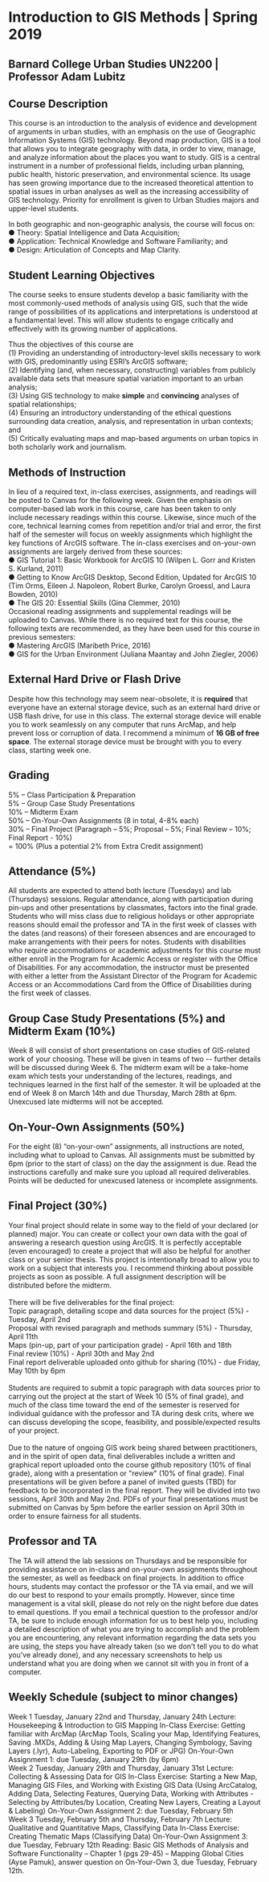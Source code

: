 # Introduction to GIS Methods | Spring 2019
## Barnard College Urban Studies UN2200 | Professor Adam Lubitz

## Course Description
This course is an introduction to the analysis of evidence and development of arguments in urban
studies, with an emphasis on the use of Geographic Information Systems (GIS) technology. Beyond
map production, GIS is a tool that allows you to integrate geography with data, in order to view,
manage, and analyze information about the places you want to study. GIS is a central instrument in a
number of professional fields, including urban planning, public health, historic preservation, and
environmental science. Its usage has seen growing importance due to the increased theoretical
attention to spatial issues in urban analyses as well as the increasing accessibility of GIS technology.
Priority for enrollment is given to Urban Studies majors and upper-level students.

In both geographic and non-geographic analysis, the course will focus on:
<br>
● Theory: Spatial Intelligence and Data Acquisition;
<br>
● Application: Technical Knowledge and Software Familiarity; and
<br>
● Design: Articulation of Concepts and Map Clarity.

## Student Learning Objectives
The course seeks to ensure students develop a basic familiarity with the most commonly-used
methods of analysis using GIS, such that the wide range of possibilities of its applications and
interpretations is understood at a fundamental level. This will allow students to engage critically
and effectively with its growing number of applications.

Thus the objectives of this course are
<br>
(1) Providing an understanding of introductory-level skills necessary to work with GIS,
predominantly using ESRI’s ArcGIS software;
<br>
(2) Identifying (and, when necessary, constructing) variables from publicly available data sets that
measure spatial variation important to an urban analysis;
<br>
(3) Using GIS technology to make <b>simple</b> and <b>convincing</b> analyses of spatial relationships;
<br>
(4) Ensuring an introductory understanding of the ethical questions surrounding data creation,
analysis, and representation in urban contexts; and
<br>
(5) Critically evaluating maps and map-based arguments on urban topics in both scholarly work
and journalism.

## Methods of Instruction
In lieu of a required text, in-class exercises, assignments, and readings will be posted to Canvas for
the following week. Given the emphasis on computer-based lab work in this course, care has been
taken to only include necessary readings within this course. Likewise, since much of the core,
technical learning comes from repetition and/or trial and error, the first half of the semester will
focus on weekly assignments which highlight the key functions of ArcGIS software. The in-class 
exercises and on-your-own assignments are largely derived from these sources:
<br>
● GIS Tutorial 1: Basic Workbook for ArcGIS 10 (Wilpen L. Gorr and Kristen S. Kurland, 2011)
<br>
● Getting to Know ArcGIS Desktop, Second Edition, Updated for ArcGIS 10 (Tim Orms, Eileen J.
Napoleon, Robert Burke, Carolyn Groessl, and Laura Bowden, 2010)
<br>
● The GIS 20: Essential Skills (Gina Clemmer, 2010)
<br>
Occasional reading assignments and supplemental readings will be uploaded to Canvas. While there
is no required text for this course, the following texts are recommended, as they have been used for
this course in previous semesters:
<br>
● Mastering ArcGIS (Maribeth Price, 2016)
<br>
● GIS for the Urban Environment (Juliana Maantay and John Ziegler, 2006)

## External Hard Drive or Flash Drive
Despite how this technology may seem near-obsolete, it is <b>required</b> that everyone have an external
storage device, such as an external hard drive or USB flash drive, for use in this class. The external
storage device will enable you to work seamlessly on any computer that runs ArcMap, and help
prevent loss or corruption of data. I recommend a minimum of <b>16 GB of free space</b>. The external
storage device must be brought with you to every class, starting week one.

## Grading
5% – Class Participation & Preparation
<br>
5% – Group Case Study Presentations
<br>
10% – Midterm Exam
<br>
50% – On-Your-Own Assignments (8 in total, 4-8% each)
<br>
30% – Final Project (Paragraph – 5%; Proposal – 5%; Final Review – 10%; Final Report - 10%)
<br>
= 100% (Plus a potential 2% from Extra Credit assignment)

## Attendance (5%)
All students are expected to attend both lecture (Tuesdays) and lab (Thursdays) sessions. Regular
attendance, along with participation during pin-ups and other presentations by classmates, factors
into the final grade. Students who will miss class due to religious holidays or other appropriate
reasons should email the professor and TA in the first week of classes with the dates (and reasons) of
their foreseen absences and are encouraged to make arrangements with their peers for notes.
Students with disabilities who require accommodations or academic adjustments for this course
must either enroll in the Program for Academic Access or register with the Office of Disabilities. For
any accommodation, the instructor must be presented with either a letter from the Assistant 
Director of the Program for Academic Access or an Accommodations Card from the Office of
Disabilities during the first week of classes.

## Group Case Study Presentations (5%) and Midterm Exam (10%)
Week 8 will consist of short presentations on case studies of GIS-related work of your choosing.
These will be given in teams of two -- further details will be discussed during Week 6. The midterm
exam will be a take-home exam which tests your understanding of the lectures, readings, and
techniques learned in the first half of the semester. It will be uploaded at the end of Week 8 on
March 14th and due Thursday, March 28th at 6pm. Unexcused late midterms will not be accepted.

## On-Your-Own Assignments (50%)
For the eight (8) “on-your-own” assignments, all instructions are noted, including what to upload to
Canvas. All assignments must be submitted by 6pm (prior to the start of class) on the day the
assignment is due. Read the instructions carefully and make sure you upload all required
deliverables. Points will be deducted for unexcused lateness or incomplete assignments.

## Final Project (30%)
Your final project should relate in some way to the field of your declared (or planned) major. You
can create or collect your own data with the goal of answering a research question using ArcGIS. It
is perfectly acceptable (even encouraged) to create a project that will also be helpful for another
class or your senior thesis. This project is intentionally broad to allow you to work on a subject that
interests you. I recommend thinking about possible projects as soon as possible. A full assignment
description will be distributed before the midterm.
<br> <br>
There will be five deliverables for the final project: <br>
Topic paragraph, detailing scope and data sources for the project (5%) - Tuesday, April 2nd <br>
Proposal with revised paragraph and methods summary (5%) - Thursday, April 11th <br>
Maps (pin-up, part of your participation grade) - April 16th and 18th <br>
Final review (10%) - April 30th and May 2nd <br>
Final report deliverable uploaded onto github for sharing (10%) - due Friday, May 10th by 6pm <br>
<br>
Students are required to submit a topic paragraph with data sources prior to carrying out the
project at the start of Week 10 (5% of final grade), and much of the class time toward the end of the
semester is reserved for individual guidance with the professor and TA during desk crits, where we
can discuss developing the scope, feasibility, and possible/expected results of your project.
<br>
<br>
Due to the nature of ongoing GIS work being shared between practitioners, and in the spirit of open
data, final deliverables include a written and graphical report uploaded onto the course github
repository (10% of final grade), along with a presentation or "review" (10% of final grade). Final 
presentations will be given before a panel of invited guests (TBD) for feedback to be incorporated in
the final report. They will be divided into two sessions, April 30th and May 2nd. PDFs of your final
presentations must be submitted on Canvas by 5pm before the earlier session on April 30th in order
to ensure fairness for all students.

## Professor and TA
The TA will attend the lab sessions on Thursdays and be responsible for providing assistance on
in-class and on-your-own assignments throughout the semester, as well as feedback on final
projects. In addition to office hours, students may contact the professor or the TA via email, and we
will do our best to respond to your emails promptly. However, since time management is a vital skill,
please do not rely on the night before due dates to email questions. If you email a technical question
to the professor and/or TA, be sure to include enough information for us to best help you, including
a detailed description of what you are trying to accomplish and the problem you are encountering,
any relevant information regarding the data sets you are using, the steps you have already taken (so
we don’t tell you to do what you’ve already done), and any necessary screenshots to help us
understand what you are doing when we cannot sit with you in front of a computer.

## Weekly Schedule (subject to minor changes)
Week 1
Tuesday, January 22nd and Thursday, January 24th
Lecture: Housekeeping & Introduction to GIS Mapping
In-Class Exercise: Getting familiar with ArcMap (ArcMap Tools, Scaling your Map, Identifying
Features, Saving .MXDs, Adding & Using Map Layers, Changing Symbology, Saving Layers (.lyr),
Auto-Labeling, Exporting to PDF or JPG)
On-Your-Own Assignment 1: due Tuesday, January 29th (by 6pm)
<br>
Week 2
Tuesday, January 29th and Thursday, January 31st
Lecture: Collecting & Assessing Data for GIS
In-Class Exercise: Starting a New Map, Managing GIS Files, and Working with Existing GIS Data
(Using ArcCatalog, Adding Data, Selecting Features, Querying Data, Working with Attributes -
Selecting by Attributes/by Location, Creating New Layers, Creating a Layout & Labeling)
On-Your-Own Assignment 2: due Tuesday, February 5th
<br>
Week 3
Tuesday, February 5th and Thursday, February 7th
Lecture: Qualitative and Quantitative Maps, Classifying Data
In-Class Exercise: Creating Thematic Maps (Classifying Data)
On-Your-Own Assignment 3: due Tuesday, February 12th
Reading: Basic GIS Methods of Analysis and Software Functionality – Chapter 1 (pgs 29-45) –
Mapping Global Cities (Ayse Pamuk), answer question on On-Your-Own 3, due Tuesday, February
12th.
